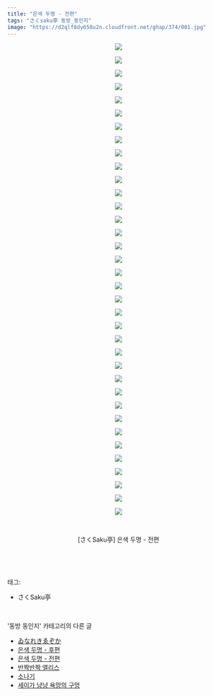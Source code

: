 ```yaml
---
title: "은색 두명 - 전편"
tags: "さくsaku亭 동방_동인지"
image: "https://d2qlf8dy658u2n.cloudfront.net/ghap/374/001.jpg"
---
```

<div class="article">
<p style="text-align: center; clear: none; float: none;"><img src="{{ site.imgserver12 }}/ghap/374/001.jpg"/></p>
<p style="text-align: center; clear: none; float: none;"><img src="{{ site.imgserver12 }}/ghap/374/002.jpg"/></p>
<p style="text-align: center; clear: none; float: none;"><img src="{{ site.imgserver12 }}/ghap/374/003.jpg"/></p>
<p style="text-align: center; clear: none; float: none;"><img src="{{ site.imgserver12 }}/ghap/374/004.jpg"/></p>
<p style="text-align: center; clear: none; float: none;"><img src="{{ site.imgserver12 }}/ghap/374/005.jpg"/></p>
<p style="text-align: center; clear: none; float: none;"><img src="{{ site.imgserver12 }}/ghap/374/006.jpg"/></p>
<p style="text-align: center; clear: none; float: none;"><img src="{{ site.imgserver12 }}/ghap/374/007.jpg"/></p>
<p style="text-align: center; clear: none; float: none;"><img src="{{ site.imgserver12 }}/ghap/374/008.jpg"/></p>
<p style="text-align: center; clear: none; float: none;"><img src="{{ site.imgserver12 }}/ghap/374/009.jpg"/></p>
<p style="text-align: center; clear: none; float: none;"><img src="{{ site.imgserver12 }}/ghap/374/010.jpg"/></p>
<p style="text-align: center; clear: none; float: none;"><img src="{{ site.imgserver12 }}/ghap/374/011.jpg"/></p>
<p style="text-align: center; clear: none; float: none;"><img src="{{ site.imgserver12 }}/ghap/374/012.jpg"/></p>
<p style="text-align: center; clear: none; float: none;"><img src="{{ site.imgserver12 }}/ghap/374/013.jpg"/></p>
<p style="text-align: center; clear: none; float: none;"><img src="{{ site.imgserver12 }}/ghap/374/014.jpg"/></p>
<p style="text-align: center; clear: none; float: none;"><img src="{{ site.imgserver12 }}/ghap/374/015.jpg"/></p>
<p style="text-align: center; clear: none; float: none;"><img src="{{ site.imgserver12 }}/ghap/374/016.jpg"/></p>
<p style="text-align: center; clear: none; float: none;"><img src="{{ site.imgserver12 }}/ghap/374/017.jpg"/></p>
<p style="text-align: center; clear: none; float: none;"><img src="{{ site.imgserver12 }}/ghap/374/018.jpg"/></p>
<p style="text-align: center; clear: none; float: none;"><img src="{{ site.imgserver12 }}/ghap/374/019.jpg"/></p>
<p style="text-align: center; clear: none; float: none;"><img src="{{ site.imgserver12 }}/ghap/374/020.jpg"/></p>
<p style="text-align: center; clear: none; float: none;"><img src="{{ site.imgserver12 }}/ghap/374/021.jpg"/></p>
<p style="text-align: center; clear: none; float: none;"><img src="{{ site.imgserver12 }}/ghap/374/022.jpg"/></p>
<p style="text-align: center; clear: none; float: none;"><img src="{{ site.imgserver12 }}/ghap/374/023.jpg"/></p>
<p style="text-align: center; clear: none; float: none;"><img src="{{ site.imgserver12 }}/ghap/374/024.jpg"/></p>
<p style="text-align: center; clear: none; float: none;"><img src="{{ site.imgserver12 }}/ghap/374/025.jpg"/></p>
<p style="text-align: center; clear: none; float: none;"><img src="{{ site.imgserver12 }}/ghap/374/026.jpg"/></p>
<p style="text-align: center; clear: none; float: none;"><img src="{{ site.imgserver12 }}/ghap/374/027.jpg"/></p>
<p style="text-align: center; clear: none; float: none;"><img src="{{ site.imgserver12 }}/ghap/374/028.jpg"/></p>
<p style="text-align: center; clear: none; float: none;"><img src="{{ site.imgserver12 }}/ghap/374/029.jpg"/></p>
<p style="text-align: center; clear: none; float: none;"><img src="{{ site.imgserver12 }}/ghap/374/030.jpg"/></p>
<p style="text-align: center; clear: none; float: none;"><img src="{{ site.imgserver12 }}/ghap/374/031.jpg"/></p>
<p style="text-align: center; clear: none; float: none;"><img src="{{ site.imgserver12 }}/ghap/374/032.jpg"/></p>
<p style="text-align: center; clear: none; float: none;"><img src="{{ site.imgserver12 }}/ghap/374/033.jpg"/></p>
<p style="text-align: center; clear: none; float: none;"><img src="{{ site.imgserver12 }}/ghap/374/034.jpg"/></p>
<p style="text-align: center; clear: none; float: none;"><img src="{{ site.imgserver12 }}/ghap/374/035.jpg"/></p>
<p style="text-align: center; clear: none; float: none;"><img src="{{ site.imgserver12 }}/ghap/374/036.jpg"/></p>
<p style="text-align: center; clear: none; float: none;"><br/></p>
<p style="text-align: center; clear: none; float: none;">[さくSaku亭] 은색 두명 - 전편</p>
<p><br/></p>
</div><br/>
<div class="tagTrail">
<p>태그: </p>
<ul>
<li>さくSaku亭</li>
</ul>
</div><br/>
<div class="another">
<p>'동방 동인지' 카테고리의 다른 글</p>
<ul>
<li><a href="/ghap_376">ゐなれきゑぞか</a></li>
<li><a href="/ghap_375">은색 두명 - 후편</a></li>
<li><a href="/ghap_374">은색 두명 - 전편</a></li>
<li><a href="/ghap_373">반짝반짝 앨리스</a></li>
<li><a href="/ghap_372">소나기</a></li>
<li><a href="/ghap_371">세이가 냥냥 욕망의 구멍</a></li>
</ul>
</div><br/>
<div class="cb_module cb_fluid">
<div class="cb_wrt cb_profile">
</div><!-- commentList close -->
</div><br/>
